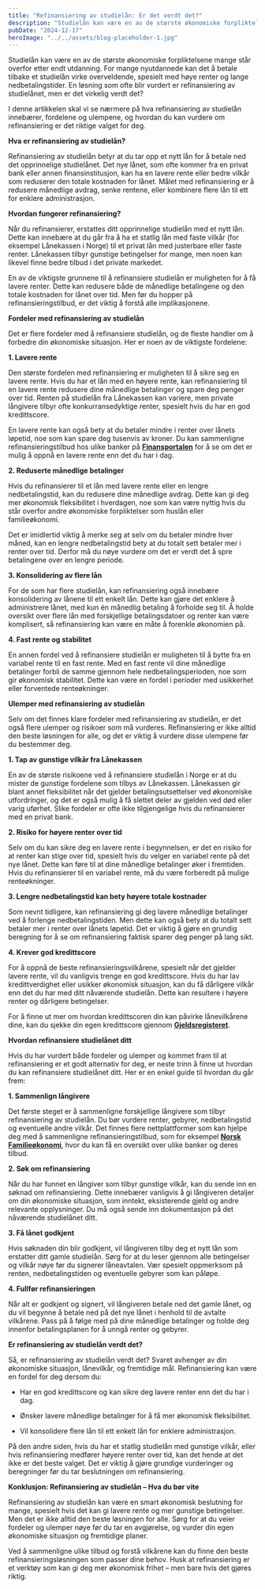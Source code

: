```yaml
---
title: "Refinansiering av studielån: Er det verdt det?"
description: "Studielån kan være en av de største økonomiske forpliktelsene mange står overfor etter endt utdanning. For mange nyutdannede kan det å betale tilbake et studielån virke overveldende, spesielt med høye renter og lange nedbetalingstider. En løsning som ofte blir vurdert er refinansiering av studielånet, men er det virkelig verdt det? I denne artikkelen skal vi &#8230; Read more"
pubDate: "2024-12-17"
heroImage: "../../assets/blog-placeholder-1.jpg"
---
```


Studielån kan være en av de største økonomiske forpliktelsene mange står overfor etter endt utdanning. For mange nyutdannede kan det å betale tilbake et studielån virke overveldende, spesielt med høye renter og lange nedbetalingstider. En løsning som ofte blir vurdert er refinansiering av studielånet, men er det virkelig verdt det?

I denne artikkelen skal vi se nærmere på hva refinansiering av studielån innebærer, fordelene og ulempene, og hvordan du kan vurdere om refinansiering er det riktige valget for deg.

**Hva er refinansiering av studielån?**

Refinansiering av studielån betyr at du tar opp et nytt lån for å betale ned det opprinnelige studielånet. Det nye lånet, som ofte kommer fra en privat bank eller annen finansinstitusjon, kan ha en lavere rente eller bedre vilkår som reduserer den totale kostnaden for lånet. Målet med refinansiering er å redusere månedlige avdrag, senke rentene, eller kombinere flere lån til ett for enklere administrasjon.

**Hvordan fungerer refinansiering?**

Når du refinansierer, erstattes ditt opprinnelige studielån med et nytt lån. Dette kan innebære at du går fra å ha et statlig lån med faste vilkår (for eksempel Lånekassen i Norge) til et privat lån med justerbare eller faste renter. Lånekassen tilbyr gunstige betingelser for mange, men noen kan likevel finne bedre tilbud i det private markedet.

En av de viktigste grunnene til å refinansiere studielån er muligheten for å få lavere renter. Dette kan redusere både de månedlige betalingene og den totale kostnaden for lånet over tid. Men før du hopper på refinansieringstilbud, er det viktig å forstå alle implikasjonene.

**Fordeler med refinansiering av studielån**

Det er flere fordeler med å refinansiere studielån, og de fleste handler om å forbedre din økonomiske situasjon. Her er noen av de viktigste fordelene:

**1. Lavere rente**

Den største fordelen med refinansiering er muligheten til å sikre seg en lavere rente. Hvis du har et lån med en høyere rente, kan refinansiering til en lavere rente redusere dine månedlige betalinger og spare deg penger over tid. Renten på studielån fra Lånekassen kan variere, men private långivere tilbyr ofte konkurransedyktige renter, spesielt hvis du har en god kredittscore.

En lavere rente kan også bety at du betaler mindre i renter over lånets løpetid, noe som kan spare deg tusenvis av kroner. Du kan sammenligne refinansieringstilbud hos ulike banker på **[Finansportalen](https://www.finansportalen.no)** for å se om det er mulig å oppnå en lavere rente enn det du har i dag.

**2. Reduserte månedlige betalinger**

Hvis du refinansierer til et lån med lavere rente eller en lengre nedbetalingstid, kan du redusere dine månedlige avdrag. Dette kan gi deg mer økonomisk fleksibilitet i hverdagen, noe som kan være nyttig hvis du står overfor andre økonomiske forpliktelser som huslån eller familieøkonomi.

Det er imidlertid viktig å merke seg at selv om du betaler mindre hver måned, kan en lengre nedbetalingstid bety at du totalt sett betaler mer i renter over tid. Derfor må du nøye vurdere om det er verdt det å spre betalingene over en lengre periode.

**3. Konsolidering av flere lån**

For de som har flere studielån, kan refinansiering også innebære konsolidering av lånene til ett enkelt lån. Dette kan gjøre det enklere å administrere lånet, med kun én månedlig betaling å forholde seg til. Å holde oversikt over flere lån med forskjellige betalingsdatoer og renter kan være komplisert, så refinansiering kan være en måte å forenkle økonomien på.

**4. Fast rente og stabilitet**

En annen fordel ved å refinansiere studielån er muligheten til å bytte fra en variabel rente til en fast rente. Med en fast rente vil dine månedlige betalinger forbli de samme gjennom hele nedbetalingsperioden, noe som gir økonomisk stabilitet. Dette kan være en fordel i perioder med usikkerhet eller forventede renteøkninger.

**Ulemper med refinansiering av studielån**

Selv om det finnes klare fordeler med refinansiering av studielån, er det også flere ulemper og risikoer som må vurderes. Refinansiering er ikke alltid den beste løsningen for alle, og det er viktig å vurdere disse ulempene før du bestemmer deg.

**1. Tap av gunstige vilkår fra Lånekassen**

En av de største risikoene ved å refinansiere studielån i Norge er at du mister de gunstige fordelene som tilbys av Lånekassen. Lånekassen gir blant annet fleksibilitet når det gjelder betalingsutsettelser ved økonomiske utfordringer, og det er også mulig å få slettet deler av gjelden ved død eller varig uførhet. Slike fordeler er ofte ikke tilgjengelige hvis du refinansierer med en privat bank.

**2. Risiko for høyere renter over tid**

Selv om du kan sikre deg en lavere rente i begynnelsen, er det en risiko for at renter kan stige over tid, spesielt hvis du velger en variabel rente på det nye lånet. Dette kan føre til at dine månedlige betalinger øker i fremtiden. Hvis du refinansierer til en variabel rente, må du være forberedt på mulige renteøkninger.

**3. Lengre nedbetalingstid kan bety høyere totale kostnader**

Som nevnt tidligere, kan refinansiering gi deg lavere månedlige betalinger ved å forlenge nedbetalingstiden. Men dette kan også bety at du totalt sett betaler mer i renter over lånets løpetid. Det er viktig å gjøre en grundig beregning for å se om refinansiering faktisk sparer deg penger på lang sikt.

**4. Krever god kredittscore**

For å oppnå de beste refinansieringsvilkårene, spesielt når det gjelder lavere rente, vil du vanligvis trenge en god kredittscore. Hvis du har lav kredittverdighet eller usikker økonomisk situasjon, kan du få dårligere vilkår enn det du har med ditt nåværende studielån. Dette kan resultere i høyere renter og dårligere betingelser.

For å finne ut mer om hvordan kredittscoren din kan påvirke lånevilkårene dine, kan du sjekke din egen kredittscore gjennom **[Gjeldsregisteret](https://www.gjeldsregisteret.com)**.

**Hvordan refinansiere studielånet ditt**

Hvis du har vurdert både fordeler og ulemper og kommet fram til at refinansiering er et godt alternativ for deg, er neste trinn å finne ut hvordan du kan refinansiere studielånet ditt. Her er en enkel guide til hvordan du går frem:

**1. Sammenlign långivere**

Det første steget er å sammenligne forskjellige långivere som tilbyr refinansiering av studielån. Du bør vurdere renter, gebyrer, nedbetalingstid og eventuelle andre vilkår. Det finnes flere nettplattformer som kan hjelpe deg med å sammenligne refinansieringstilbud, som for eksempel **[Norsk Familieøkonomi](https://www.norskfamilie.no)**, hvor du kan få en oversikt over ulike banker og deres tilbud.

**2. Søk om refinansiering**

Når du har funnet en långiver som tilbyr gunstige vilkår, kan du sende inn en søknad om refinansiering. Dette innebærer vanligvis å gi långiveren detaljer om din økonomiske situasjon, som inntekt, eksisterende gjeld og andre relevante opplysninger. Du må også sende inn dokumentasjon på det nåværende studielånet ditt.

**3. Få lånet godkjent**

Hvis søknaden din blir godkjent, vil långiveren tilby deg et nytt lån som erstatter ditt gamle studielån. Sørg for at du leser gjennom alle betingelser og vilkår nøye før du signerer låneavtalen. Vær spesielt oppmerksom på renten, nedbetalingstiden og eventuelle gebyrer som kan påløpe.

**4. Fullfør refinansieringen**

Når alt er godkjent og signert, vil långiveren betale ned det gamle lånet, og du vil begynne å betale ned på det nye lånet i henhold til de avtalte vilkårene. Pass på å følge med på dine månedlige betalinger og holde deg innenfor betalingsplanen for å unngå renter og gebyrer.

**Er refinansiering av studielån verdt det?**

Så, er refinansiering av studielån verdt det? Svaret avhenger av din økonomiske situasjon, lånevilkår, og fremtidige mål. Refinansiering kan være en fordel for deg dersom du:

- Har en god kredittscore og kan sikre deg lavere renter enn det du har i dag.

- Ønsker lavere månedlige betalinger for å få mer økonomisk fleksibilitet.

- Vil konsolidere flere lån til ett enkelt lån for enklere administrasjon.

På den andre siden, hvis du har et statlig studielån med gunstige vilkår, eller hvis refinansiering medfører høyere renter over tid, kan det hende at det ikke er det beste valget. Det er viktig å gjøre grundige vurderinger og beregninger før du tar beslutningen om refinansiering.

**Konklusjon: Refinansiering av studielån – Hva du bør vite**

Refinansiering av studielån kan være en smart økonomisk beslutning for mange, spesielt hvis det kan gi lavere rente og mer gunstige betingelser. Men det er ikke alltid den beste løsningen for alle. Sørg for at du veier fordeler og ulemper nøye før du tar en avgjørelse, og vurder din egen økonomiske situasjon og fremtidige planer.

Ved å sammenligne ulike tilbud og forstå vilkårene kan du finne den beste refinansieringsløsningen som passer dine behov. Husk at refinansiering er et verktøy som kan gi deg mer økonomisk frihet – men bare hvis det gjøres riktig.